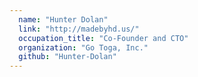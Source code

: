 ```yaml
---
  name: "Hunter Dolan"
  link: "http://madebyhd.us/"
  occupation_title: "Co-Founder and CTO"
  organization: "Go Toga, Inc."
  github: "Hunter-Dolan"
---
```

